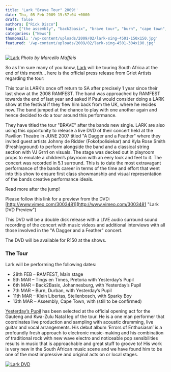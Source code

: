 ```yaml
---
title: 'Lark "Brave Tour" 2009!'
date: Thu, 05 Feb 2009 15:57:04 +0000
draft: false
authors: ["Rick Disco"]
tags: ["the assembly", "back2basix", "brave tour", "burn", "cape town", "dagger and feather", "durban", "fokofpoliesiekar", "freshlyground", "johannesburg", "klein libertas", "kyla rose", "lark", "pretoria", "ramfest", "south africa", "stellenbosch", "tings an times", "tour", "vj grrrl", "yesterdays pupil"]
categories: ["News"]
thumbnail: '/wp-content/uploads/2009/02/lark-sing-4501-150x150.jpg'
featured: '/wp-content/uploads/2009/02/lark-sing-4501-304x190.jpg'
---
```


[![Lark](/wp-content/uploads/2009/02/lark-sing-450.jpg "Lark")](/wp-content/uploads/2009/02/lark-sing-450.jpg) _Photo by Marcello Maffeis_

So as I'm sure many of you know, [Lark](http://www.myspace.com/larksa "Lark on Myspace") will be touring South Africa at the end of this month... here is the official press release from Griet Artists regarding the tour:

This tour is LARK’s once off return to SA after precisely 1 year since their last show at the 2008 RAMFEST. The band was approached by RAMFEST towards the end of last year and asked if Paul would consider doing a LARK show at the festival if they flew him back from the UK, where he resides now. The band jumped at the chance to play with one another again and hence decided to do a tour around this performance.

They have titled the tour "BRAVE" after the bands new single. LARK are also using this opportunity to release a live DVD of their concert held at the Pavilion Theatre in JUNE 2007 titled "A Dagger and a Feather" where they invited guest artists Johnny de Ridder (Fokofpolisiekar) and Kyla Rose Smith (Freshlyground) to perform alongside the band and a classical string section with VJ Grrrl on visuals. The stage was decked out in playroom props to emulate a children’s playroom with an eery look and feel to it. The concert was recorded in 5.1 surround. This is to date the most extravagant performance of the bands career in terms of the time and effort that went into this show to ensure first class showmanship and visual representation of the bands creative performance ideals.

Read more after the jump!

Please follow this link for a preview from the DVD: [http://www.vimeo.com/3003481](http://www.vimeo.com/3003481 "Lark DVD Preview")

This DVD will be a double disk release with a LIVE audio surround sound recording of the concert with music videos and additional interviews with all those involved in the "A Dagger and a Feather" concert.

The DVD will be available for R150 at the shows.

### The Tour

Lark will be performing the following dates:

*   28th FEB – RAMFEST, Main stage
*   5th MAR – Tings en Times, Pretoria with Yesterday’s Pupil
*   6th MAR – Back2Basix, Johannesburg, with Yesterday’s Pupil
*   7th MAR – Burn, Durban, with Yesterday’s Pupil
*   11th MAR – Klein Libertas, Stellenbosch, with Sparky Boy
*   13th MAR – Assembly, Cape Town, with (still to be confirmed)

[Yesterday’s Pupil](http://www.yesterdayspupil.co.za/ "Yesterday's Pupil") has been selected at the official opening act for the Gauteng and Kwa-Zulu Natal leg of the tour. He is a one man performer that coordinates live production and sampling with acoustic drumming, live guitar and vocal arrangements. His debut album ‘Errors of Enthusiasm’ is a profoundly fresh approach to electronic music-making and his combination of traditional rock with new wave electro and noticeable pop sensibilities results in music that is approachable and great stuff to groove to! His work is very new in the South African music scene and we have found him to be one of the most impressive and original acts on or local stages.

[![Lark DVD](/wp-content/uploads/2009/02/lark-dvd.jpg "Lark DVD")](/wp-content/uploads/2009/02/lark-dvd.jpg)
